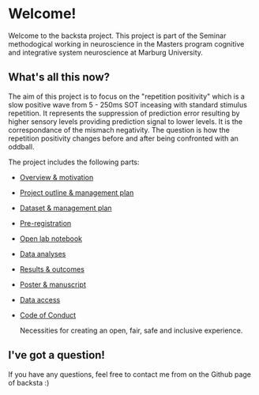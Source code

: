 
# Welcome!

Welcome to the backsta project.
This project is part of the Seminar methodogical working in neuroscience in the Masters program cognitive and integrative system neuroscience at Marburg University.

## What's all this now?

The aim of this project is to focus on the "repetition positivity" which is a slow positive wave from 5 - 250ms SOT inceasing with standard stimulus repetition. 
It represents the suppression of prediction error resulting by higher sensory levels providing prediction signal to lower levels. It is the correspondance of the mismach negativity. The question is how the repetition positivity changes before and after being confronted with an oddball. 

The project includes the following parts:

* [Overview & motivation](https://hibiki0827.github.io/backsta/overview.html)

* [Project outline & management plan](https://hibiki0827.github.io/backsta/project.html)

* [Dataset & management plan](https://hibiki0827.github.io/backsta/data.html)

* [Pre-registration](https://hibiki0827.github.io/backsta/pre_registration.html)

* [Open lab notebook](https://hibiki0827.github.io/backsta/lab_notebook_Erika.html)
      
* [Data analyses](https://hibiki0827.github.io/backsta/data_analyses.html)
   
* [Results & outcomes](https://hibiki0827.github.io/backsta/results.html)

* [Poster & manuscript](https://hibiki0827.github.io/backsta/poster_manuscript.html)

* [Data access](https://hibiki0827.github.io/backsta/data_access.html)

* [Code of Conduct](https://g0rella.github.io/gorella_overview/CoC.html)

   Necessities for creating an open, fair, safe and inclusive experience.

## I've got a question!

If you have any questions, feel free to contact me from on the Github page of backsta :)
